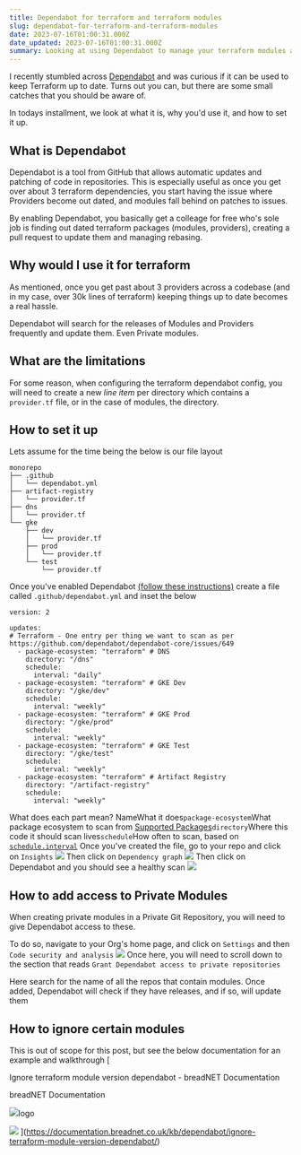 ```yaml
---
title: Dependabot for terraform and terraform modules
slug: dependabot-for-terraform-and-terraform-modules
date: 2023-07-16T01:00:31.000Z
date_updated: 2023-07-16T01:00:31.000Z
summary: Looking at using Dependabot to manage your terraform modules and providers? I've got you covered
---
```


I recently stumbled across [Dependabot](https://github.blog/2020-06-01-keep-all-your-packages-up-to-date-with-dependabot/) and was curious if it can be used to keep Terraform up to date. Turns out you can, but there are some small catches that you should be aware of.

In todays installment, we look at what it is, why you'd use it, and how to set it up.

## What is Dependabot 

Dependabot is a tool from GitHub that allows automatic updates and patching of code in repositories. This is especially useful as once you get over about 3 terraform dependencies, you start having the issue where Providers become out dated, and modules fall behind on patches to issues.

By enabling Dependabot, you basically get a colleage for free who's sole job is finding out dated terraform packages (modules, providers), creating a pull request to update them and managing rebasing.

## Why would I use it for terraform

As mentioned, once you get past about 3 providers across a codebase (and in my case, over 30k lines of terraform) keeping things up to date becomes a real hassle. 

Dependabot will search for the releases of Modules and Providers frequently and update them. Even Private modules.

## What are the limitations

For some reason, when configuring the terraform dependabot config, you will need to create a new *line item* per directory which contains a `provider.tf` file, or in the case of modules, the directory.

## How to set it up

Lets assume for the time being the below is our file layout

    monorepo
    ├── .github
    │   └── dependabot.yml
    ├── artifact-registry
    │   └── provider.tf
    ├── dns
    │   └── provider.tf
    └── gke
        ├── dev
        │   └── provider.tf
        ├── prod
        │   └── provider.tf
        └── test
            └── provider.tf
    

Once you've enabled Dependabot [(follow these instructions)](https://docs.github.com/en/code-security/dependabot/dependabot-version-updates/configuring-dependabot-version-updates#enabling-dependabot-version-updates) create a file called `.github/dependabot.yml` and inset the below

    version: 2
    
    updates:
    # Terraform - One entry per thing we want to scan as per https://github.com/dependabot/dependabot-core/issues/649
      - package-ecosystem: "terraform" # DNS
        directory: "/dns"
        schedule:
          interval: "daily"
      - package-ecosystem: "terraform" # GKE Dev
        directory: "/gke/dev"
        schedule:
          interval: "weekly"
      - package-ecosystem: "terraform" # GKE Prod
        directory: "/gke/prod"
        schedule:
          interval: "weekly"
      - package-ecosystem: "terraform" # GKE Test
        directory: "/gke/test"
        schedule:
          interval: "weekly"
      - package-ecosystem: "terraform" # Artifact Registry
        directory: "/artifact-registry"
        schedule:
          interval: "weekly"

What does each part mean?
NameWhat it does`package-ecosystem`What package ecosystem to scan from [Supported Packages](https://docs.github.com/en/code-security/dependabot/dependabot-version-updates/about-dependabot-version-updates#supported-repositories-and-ecosystems)`directory`Where this code it should scan lives`schedule`How often to scan, based on [`schedule.interval`](https://docs.github.com/en/code-security/dependabot/dependabot-version-updates/configuration-options-for-the-dependabot.yml-file#scheduleinterval)
Once you've created the file, go to your repo and click on `Insights`
![](__GHOST_URL__/content/images/2023/07/image-1.png)
Then click on `Dependency graph`
![](__GHOST_URL__/content/images/2023/07/image-2.png)
Then click on Dependabot and you should see a healthy scan
![](__GHOST_URL__/content/images/2023/07/image-3.png)
## How to add access to Private Modules

When creating private modules in a Private Git Repository, you will need to give Dependabot access to these.

To do so, navigate to your Org's home page, and click on `Settings` and then `Code security and analysis`
![](__GHOST_URL__/content/images/2023/07/image-4.png)
Once here, you will need to scroll down to the section that reads `Grant Dependabot access to private repositories`

Here search for the name of all the repos that contain modules. Once added, Dependabot will check if they have releases, and if so, will update them

## How to ignore certain modules

This is out of scope for this post, but see the below documentation for an example and walkthrough 
[

Ignore terraform module version dependabot - breadNET Documentation

breadNET Documentation

![](https://documentation.breadnet.co.uk/favicon.ico)logo

![](https://documentation.breadnet.co.uk/assets/images/social/kb/dependabot/ignore-terraform-module-version-dependabot.png)
](https://documentation.breadnet.co.uk/kb/dependabot/ignore-terraform-module-version-dependabot/)
